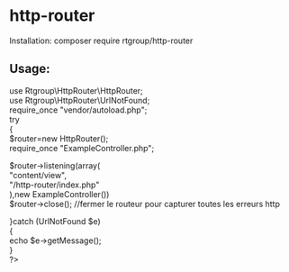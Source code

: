 # http-router

<?php
<h2>Installation:</h2>
composer require rtgroup/http-router

<h2>Usage:</h2>
use Rtgroup\HttpRouter\HttpRouter;<br>
use Rtgroup\HttpRouter\UrlNotFound;<br>

require_once "vendor/autoload.php";<br>

    try<br>
    {<br>
        $router=new HttpRouter();<br>
        require_once "ExampleController.php";<br>

        <p>$router->listening(array(<br>
                    "content/view",<br>
                    "/http-router/index.php"<br>
                    ),new ExampleController())<br>
            $router->close(); //fermer le routeur pour capturer toutes les erreurs http</p>

    }catch (UrlNotFound $e)<br>
    {<br>
        echo $e->getMessage();<br>
    }<br>

?>
